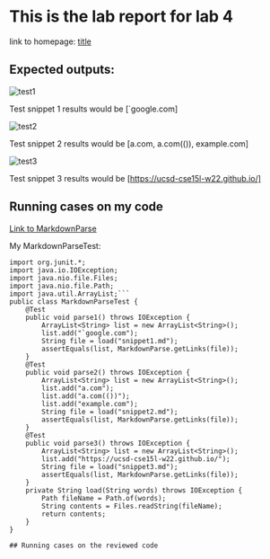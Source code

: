 # This is the lab report for lab 4

  link to homepage: [title](https://yangwestyyy21.github.io/cse15l-lab-reports/index.html)
  
## Expected outputs:

![test1](https://user-images.githubusercontent.com/33038975/155639890-224ae17e-3866-4350-b0cd-f95ffdc2593e.png)

Test snippet 1 results would be [`google.com]

![test2](https://user-images.githubusercontent.com/33038975/155639898-a5309eeb-9afe-4956-8cc4-ae4e19f2d42b.png)

Test snippet 2 results would be [a.com, a.com(()), example.com]

![test3](https://user-images.githubusercontent.com/33038975/155639905-c355b12b-4a7f-45fa-bfe3-5682c113b8ab.png)

Test snippet 3 results would be [https://ucsd-cse15l-w22.github.io/]


## Running cases on my code

[Link to MarkdownParse](https://github.com/yangwestyyy21/markdown-parse)

My MarkdownParseTest: 

```import static org.junit.Assert.*;
import org.junit.*;
import java.io.IOException;
import java.nio.file.Files;
import java.nio.file.Path;
import java.util.ArrayList;```
public class MarkdownParseTest {
    @Test
    public void parse1() throws IOException {
        ArrayList<String> list = new ArrayList<String>();
        list.add("`google.com");
        String file = load("snippet1.md");
        assertEquals(list, MarkdownParse.getLinks(file));
    }
    @Test
    public void parse2() throws IOException {
        ArrayList<String> list = new ArrayList<String>();
        list.add("a.com");
        list.add("a.com(())");
        list.add("example.com");
        String file = load("snippet2.md");
        assertEquals(list, MarkdownParse.getLinks(file));
    }
    @Test
    public void parse3() throws IOException {
        ArrayList<String> list = new ArrayList<String>();
        list.add("https://ucsd-cse15l-w22.github.io/");
        String file = load("snippet3.md");
        assertEquals(list, MarkdownParse.getLinks(file));
    }
    private String load(String words) throws IOException {
		Path fileName = Path.of(words);
	    String contents = Files.readString(fileName);
        return contents;
    }
}

## Running cases on the reviewed code
